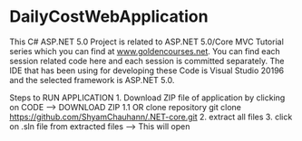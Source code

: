 # DailyCostWebApplication
This C# ASP.NET 5.0 Project is related to ASP.NET 5.0/Core MVC Tutorial series which you can find at www.goldencourses.net.
You can find each session related code here and each session is committed separately.
The IDE that has been using for developing these Code is Visual Studio 20196 and the selected framework is ASP.NET 5.0.

Steps to RUN APPLICATION
    1. Download ZIP file of application by clicking on CODE --> DOWNLOAD ZIP 
        1.1 OR clone repository 
              git clone https://github.com/ShyamChauhann/.NET-core.git
    2. extract all files 
    3. click on .sln file from extracted files --> This will open
    
